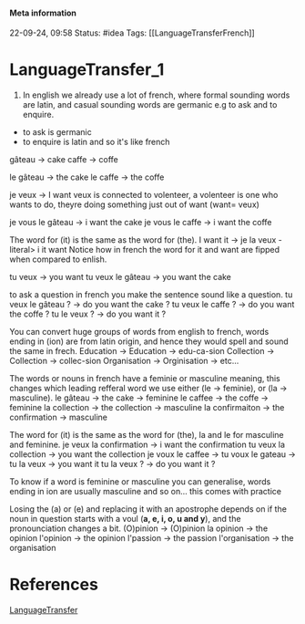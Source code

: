 #### Meta information
22-09-24, 09:58
Status: #idea
Tags: [[LanguageTransferFrench]]





# LanguageTransfer_1

1) In english we already use a lot of french, where
formal sounding words are latin, and casual sounding words are germanic e.g to ask and to enquire.
- to ask is germanic
- to enquire is latin and so it's like french 


gâteau -> cake
caffe -> coffe

le gâteau -> the cake
le caffe -> the coffe

je veux -> I want
veux is connected to volenteer, a volenteer is one who wants to do, theyre doing something just out of want (want= veux)

je vous le gâteau -> i want the cake
je vous le caffe -> i want the coffe

The word for (it) is the same as the word for (the).
I want it -> je la veux -literal> i it want
Notice how in french the word for it and want are fipped when compared to enlish.

tu veux -> you want
tu veux le gâteau -> you want the cake

to ask a question in french you make the sentence sound like a question.
tu veux le gâteau ? -> do you want the cake ? 
tu veux le caffe ? -> do you want the coffe ?
tu le veux ? -> do you want it ? 

You can convert huge groups of words from english to french, words ending in (ion) are from latin origin, and hence they would spell and sound the same in frech.
Education -> Education -> edu-ca-sion
Collection -> Collection -> collec-sion
Organisation -> Orginisation ->
etc...

The words or nouns in french have a feminie or masculine meaning, this changes which leading refferal word we use either (le -> feminie),  or (la -> masculine).
le gâteau -> the cake -> feminine
le caffee -> the coffe -> feminine
la collection -> the collection -> masculine
la confirmaiton -> the confirmation -> masculine

The word for (it) is the same as the word for (the), la and le for masculine and feminine.
je veux la confirmation -> i want the confirmation
tu veux la collection -> you want the collection
je voux le caffee ->
tu voux le gateau -> 
tu la veux -> you want it
tu la veux ? -> do you want it ? 

To know if a word is feminine or masculine you can generalise, words ending in ion are usually masculine and so on... this comes with practice

Losing the (a) or (e) and replacing it with an apostrophe depends on if the noun in question starts with a voul (**a, e, i, o, u and y**), and the pronounciation changes a bit.
(O)pinion -> (O)pinion
la opinion -> the opinion 
l'opinion -> the opinion
l'passion -> the passion
l'organisation -> the organisation

# References
[LanguageTransfer](https://www.youtube.com/watch?v=LsG_0hyr_ro&list=PLeA5t3dWTWvvZln1pJ-Ij8xOmS_3zH-4j&ab_channel=LanguageTransfer)